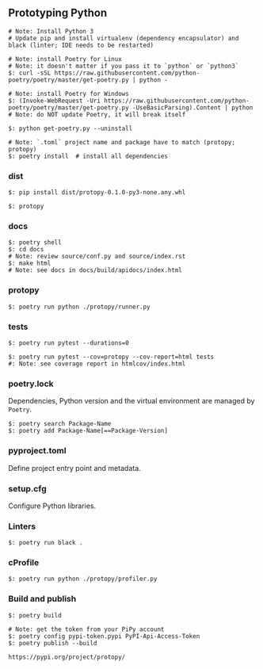 ## Prototyping Python

```
# Note: Install Python 3
# Update pip and install virtualenv (dependency encapsulator) and black (linter; IDE needs to be restarted)

# Note: install Poetry for Linux
# Note: it doesn't matter if you pass it to `python` or `python3`
$: curl -sSL https://raw.githubusercontent.com/python-poetry/poetry/master/get-poetry.py | python -

# Note: install Poetry for Windows
$: (Invoke-WebRequest -Uri https://raw.githubusercontent.com/python-poetry/poetry/master/get-poetry.py -UseBasicParsing).Content | python
# Note: do NOT update Poetry, it will break itself

$: python get-poetry.py --uninstall
```

```
# Note: `.toml` project name and package have to match (protopy; protopy)
$: poetry install  # install all dependencies
```

### dist

```
$: pip install dist/protopy-0.1.0-py3-none.any.whl

$: protopy
```

### docs

```
$: poetry shell
$: cd docs
# Note: review source/conf.py and source/index.rst
$: make html
# Note: see docs in docs/build/apidocs/index.html
```

### protopy

```
$: poetry run python ./protopy/runner.py
```

### tests

```
$: poetry run pytest --durations=0
```

```
$: poetry run pytest --cov=protopy --cov-report=html tests
#: Note: see coverage report in htmlcov/index.html
```

### poetry.lock

Dependencies, Python version and the virtual environment are managed by `Poetry`.

```
$: poetry search Package-Name
$: poetry add Package-Name[==Package-Version]
```

### pyproject.toml

Define project entry point and metadata.  

### setup.cfg

Configure Python libraries.  

### Linters

```
$: poetry run black .
```

### cProfile

```
$: poetry run python ./protopy/profiler.py
```

### Build and publish

```
$: poetry build

# Note: get the token from your PiPy account
$: poetry config pypi-token.pypi PyPI-Api-Access-Token
$: poetry publish --build
```

```
https://pypi.org/project/protopy/
```
